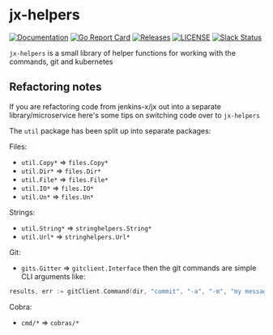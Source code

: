 # jx-helpers

[![Documentation](https://godoc.org/github.com/jenkins-x/jx-helpers?status.svg)](https://pkg.go.dev/mod/github.com/jenkins-x/jx-helpers)
[![Go Report Card](https://goreportcard.com/badge/github.com/jenkins-x/jx-helpers)](https://goreportcard.com/report/github.com/jenkins-x/jx-helpers)
[![Releases](https://img.shields.io/github/release-pre/jenkins-x/jx-helpers.svg)](https://github.com/jenkins-x/jx-helpers/releases)
[![LICENSE](https://img.shields.io/github/license/jenkins-x/jx-helpers.svg)](https://github.com/jenkins-x/jx-helpers/blob/master/LICENSE)
[![Slack Status](https://img.shields.io/badge/slack-join_chat-white.svg?logo=slack&style=social)](https://slack.k8s.io/)

`jx-helpers` is a small library of helper functions for working with the commands, git and kubernetes


## Refactoring notes

If you are refactoring code from jenkins-x/jx out into a separate library/microservice here's some tips on switching code over to `jx-helpers`

The `util` package has been split up into separate packages:

Files:

* `util.Copy*` => `files.Copy*`
* `util.Dir*` => `files.Dir*`
* `util.File*` => `files.File*`
* `util.IO*` => `files.IO*`
* `util.Un*` => `files.Un*`

Strings:

* `util.String*` => `stringhelpers.String*`
* `util.Url*` => `stringhelpers.Url*`

Git:

* `gits.Gitter` => `gitclient.Interface`  then the git commands are simple CLI arguments like:

```go 
results, err := gitClient.Command(dir, "commit", "-a", "-m", "my message")
```


Cobra:

* `cmd/*` => `cobras/*`


